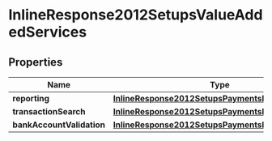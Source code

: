 
# InlineResponse2012SetupsValueAddedServices

## Properties
Name | Type | Description | Notes
------------ | ------------- | ------------- | -------------
**reporting** | [**InlineResponse2012SetupsPaymentsDigitalPayments**](InlineResponse2012SetupsPaymentsDigitalPayments.md) |  |  [optional]
**transactionSearch** | [**InlineResponse2012SetupsPaymentsDigitalPayments**](InlineResponse2012SetupsPaymentsDigitalPayments.md) |  |  [optional]
**bankAccountValidation** | [**InlineResponse2012SetupsPaymentsDigitalPayments**](InlineResponse2012SetupsPaymentsDigitalPayments.md) |  |  [optional]



